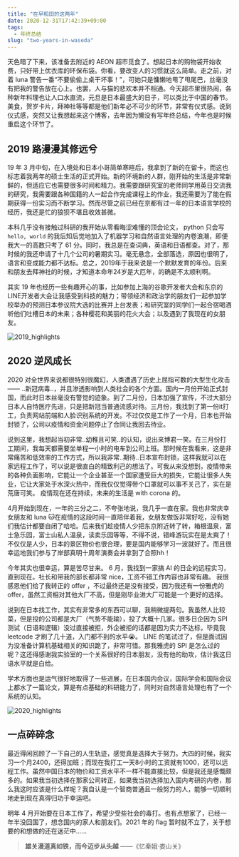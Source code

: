 ```yaml
---
title: "在早稻田的这两年"
date: 2020-12-31T17:42:39+09:00
tags:
  - 年终总结
slug: "two-years-in-waseda"
---
```


天色暗了下来，该准备去附近的 AEON 超市觅食了。想起日本的购物袋开始收费，只好带上优衣库的环保布袋。你看，要改变人的习惯就这么简单。走之前，对着 luna 警告一番“不要偷偷上桌干坏事！”，可她只是慵懒地甩了甩尾巴，丝毫没有把我的警告放在心上。也罢，人与猫的悲欢本并不相通。今天超市里很热闹，各种新年料理也让人口水直流，元旦是日本最盛大的日子，可以类比于中国的春节。美食，贺岁卡片，拜神社等等都是他们新年必不可少的环节，非常有仪式感。说到仪式感，突然又让我想起来这个博客，去年因为懒没有写年终总结，今年也是时候重启这个环节了。

## 2019 路漫漫其修远兮

19 年 3 月中旬，在入境处和日本小哥简单寒暄后，我拿到了新的在留卡，而这也标志着我两年的硕士生活的正式开始。新的环境新的人群，刚开始的生活是非常新鲜的，但适应它也需要很多时间和精力。我需要跟研究室的老师同学用英日交流我的研究，我需要跟各种国籍的人一起合作完成课程上的作业，我还需要为了能在假期获得一份实习而不断学习。然而尽管之前已经在京都有过一年的日本语言学校的经历，我还是忙的狼狈不堪且收效甚微。

本科几乎没有接触过科研的我开始从零看晦涩难懂的顶会论文， python 只会写 `hello, world` 的我后知后觉地加入了机器学习和自然语言处理的内卷浪潮，即便我大一的高数只考了 61 分。同时，我总是在查词典，英语和日语都查。对了，那时候的我还申请了十几个公司的暑期实习。毫无悬念，全部落选，原因也很明了，语言和变成能力都不达标。总之，2019年于我来说是一个默默发育的年份。后来和朋友去拜神社的时候，才知道本命年24岁是大厄年，的确是不太顺利啊。

其实 19 年也经历一些有趣开心的事，比如参加上海的谷歌开发者大会和东京的LINE开发者大会让我感受到科技的魅力；带领经济和政治学的朋友们一起参加学校举办的预测日本参议院大选的比赛并上台发表；和研究室的同学们一起合宿喝酒听他们吐槽日本的未来；各种樱花和美丽的花火大会；以及遇到了我现在的女朋友。

![2019_highlights](/images/2019_highlights.jpg)

## 2020 逆风成长

2020 对全世界来说都很特别很魔幻，人类遭遇了历史上屈指可数的大型生化攻击 —— ..新冠病毒..，并且渗透影响到人类社会的各个方面。国内一月份开始正式封国，而此时日本丝毫没有警觉的迹象。到了二月份，日本加强了宣传，不过大部分日本人自恃医疗先进，只是把新冠当普通流感对待。三月份，我找到了第一份it打工，负责网站前端和人脸识别系统的开发。不过仅仅是工作了一个月，日本也开始封锁了，公司以疫情和资金问题停止了合同让我回去待业。

说到这里，我想起当初非常..幼稚且可笑..的认知，说出来博君一笑。在三月份打工期间，我每天都需要坐单程一小时的电车到公司上班。那时候在我看来，这是非常痛苦和低效率的工作方式，所以我非常..期待..日本宣布封锁，这样我就可以在家远程工作了，可以说是很直白的精致利己的想法了。可我从来没想到，疫情带来的各种负面影响，它能让一个企业甚至一个国家遭受巨大的损失，它能让很多人失业，它让大家处于水深火热中，而我仅仅觉得带个口罩就可以事不关己了，实在是荒唐可笑。 疫情现在还在持续，未来的生活是 with corona 的。

4月开始到现在，一年的三分之二，不夸张地说，我几乎一直在家。我也非常庆幸女朋友和 luna :cat:在疫情的这段时间一直陪伴着我，女朋友做饭非常好吃，没有她们我估计都要自闭了哈哈。后来我们趁疫情人少把东京附近转了转，箱根温泉，富士急乐园，富士山私人温泉，读卖乐园等等，不得不说，错峰游玩实在是太爽了！不仅仅是人少，日本的景区物价也很合理，要是国内能够学习一波就好了。而且很幸运地我们参与了岸部真明十周年演奏会并拿到了合照hh！

今年其实也很幸运，算是苦尽甘来。 6 月，我找到一家搞 AI 的日企的远程实习，直到现在。社长和带我的部长都非常 nice，工资不错工作内容也非常有趣。 我很感恩他们给了我转正的 offer ，不过最终还是没有接受，因为我还有一份雅虎的 offer，虽然工资相对其他大厂不高，但是刚毕业进大厂可能是一个更好的选择。

说到在日本找工作，其实有非常多的东西可以聊，我稍微提两句。我虽然人比较菜，但是投的公司都是大厂（气势不能输），投了大概十几家。很多日企因为 SPI 测试（日语和逻辑）没过直接被拒，外企被拒的话都是因为实力不达标，毕竟我 leetcode 才刷了几十道，入门都不到的水平:sob:。 LINE 的笔试过了，但是面试因为没准备计算机基础相关的知识跪了，非常可惜。那我雅虎的 SPI 是怎么过的呢？这还得感谢我实验室的一个关系很好的日本朋友，没有他的助攻，估计我这日语水平就是白给。

学术方面也是运气很好地取得了一些进展，在日本国内会议，国际学会和国际会议上都水了一篇论文，算是有点基础的科研能力了，同时对自然语言处理也有了一个系统的认知。

![2020_highlights](/images/2020_highlights.jpg)

## 一点碎碎念

最近得闲回顾了一下自己的人生轨迹，感觉真是选择大于努力。大四的时候，我实习一个月2400，还得加班；而现在我打工一天8小时的工资就有1000，还可以远程工作。虽然中国日本的物价和工资水平不一样不能直接比较，但是我还是感慨颇多的。如果我当初选择在那家公司转正，如果我当初选择加入国内考研的内卷，那么我这时应该是什么样呢？我自认是一个智商普通且一般努力的人，能够一切顺利地走到现在真得归功于幸运吧。


明年 4 月开始要在日本工作了，希望少受些社会的毒打。也有点想家了，已经一年半没回国了，想念国内的家人和朋友们。2021 年的 flag 暂时就不立了，关于想要的和想做的还在迷茫中......

> **雄关漫道真如铁，而今迈步从头越**  ——《忆秦娥·娄山关》